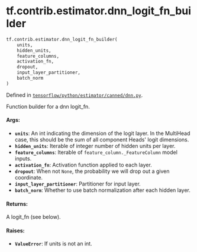 <div itemscope itemtype="http://developers.google.com/ReferenceObject">
<meta itemprop="name" content="tf.contrib.estimator.dnn_logit_fn_builder" />
<meta itemprop="path" content="Stable" />
</div>

# tf.contrib.estimator.dnn_logit_fn_builder

``` python
tf.contrib.estimator.dnn_logit_fn_builder(
    units,
    hidden_units,
    feature_columns,
    activation_fn,
    dropout,
    input_layer_partitioner,
    batch_norm
)
```



Defined in [`tensorflow/python/estimator/canned/dnn.py`](https://www.tensorflow.org/code/tensorflow/python/estimator/canned/dnn.py).

Function builder for a dnn logit_fn.

#### Args:

* <b>`units`</b>: An int indicating the dimension of the logit layer.  In the
    MultiHead case, this should be the sum of all component Heads' logit
    dimensions.
* <b>`hidden_units`</b>: Iterable of integer number of hidden units per layer.
* <b>`feature_columns`</b>: Iterable of `feature_column._FeatureColumn` model inputs.
* <b>`activation_fn`</b>: Activation function applied to each layer.
* <b>`dropout`</b>: When not `None`, the probability we will drop out a given
    coordinate.
* <b>`input_layer_partitioner`</b>: Partitioner for input layer.
* <b>`batch_norm`</b>: Whether to use batch normalization after each hidden layer.


#### Returns:

A logit_fn (see below).


#### Raises:

* <b>`ValueError`</b>: If units is not an int.
